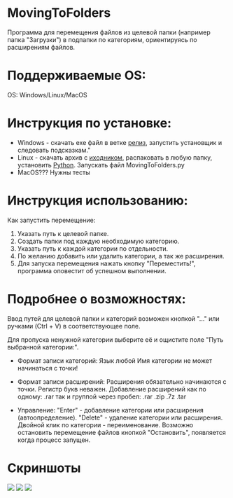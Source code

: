 # MovingToFolders
Программа для перемещения файлов из целевой папки (например папка "Загрузки") в подпапки по категориям, ориентируясь по расширениям файлов.

# Поддерживаемые OS:
OS: Windows/Linux/MacOS

# Инструкция по установке:
- Windows - скачать exe файл в ветке [релиз](https://github.com/WilJames/MovingToFolders/releases "Releases"), запустить установщик и следовать подсказкам."
- Linux - скачать архив с [иходником](https://github.com/WilJames/MovingToFolders/archive/master.zip "Download"), распаковать в любую папку, установить [Python](https://www.python.org/downloads/ "Python"). Запускать файл MovingToFolders.py
- MacOS??? Нужны тесты

# Инструкция использованию:
Как запустить перемещение:
1. Указать путь к целевой папке.
2. Создать папки под каждую необходимую категорию.
3. Указать путь к каждой категории по отдельности.
4. По желанию добавить или удалить категории, а так же расширения.
5. Для запуска перемещения нажать кнопку "Переместить!", программа оповестит об успешном выполнении.

# Подробнее о возможностях:
Ввод путей для целевой папки и категорий возможен кнопкой "..." или ручками (Ctrl + V) в соответствующее поле.

Для пропуска ненужной категории выберите её и ощистите поле "Путь выбранной категории:".

- Формат записи категорий:
Язык любой
Имя категории не может начинаться с точки!

- Формат записи расширений:
Расширения обязательно начинаются с точки.
Регистр букв неважен.
Добавление расширений как по одному: .rar
так и группой через пробел: .rar .zip .7z .tar

- Управление:
"Enter" - добавление категории или расширения (автоопределение).
"Delete" - удаление категории или расширения.
Двойной клик по категории - переименование.
Возможно остановить перемещение файлов кнопкой "Остановить", появляется когда процесс запущен. 

# Скриншоты
[![](https://pp.userapi.com/c849124/v849124576/1b278a/QsI9HOG-HVM.jpg)](https://pp.userapi.com/c849124/v849124576/1b278a/QsI9HOG-HVM.jpg)
[![](https://pp.userapi.com/c849124/v849124576/1b2791/9n0kKVECEC4.jpg)](https://pp.userapi.com/c849124/v849124576/1b2791/9n0kKVECEC4.jpg)
[![](https://pp.userapi.com/c849124/v849124576/1b2798/PUxvKhAKJ9A.jpg)](https://pp.userapi.com/c849124/v849124576/1b2798/PUxvKhAKJ9A.jpg)
